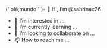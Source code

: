(''olá,mundo!'')- 👋 Hi, I’m @sabrinac26
- 👀 I’m interested in ...
- 🌱 I’m currently learning ...
- 💞️ I’m looking to collaborate on ...
- 📫 How to reach me ...

<!---
sabrinac26/sabrinac26 is a ✨ special ✨ repository because its `README.md` (this file) appears on your GitHub profile.
You can click the Preview link to take a look at your changes.
('ólá,mundo!'')
